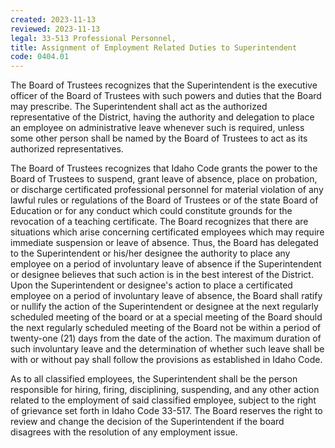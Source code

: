 ```yaml
---
created: 2023-11-13
reviewed: 2023-11-13
legal: 33-513 Professional Personnel,
title: Assignment of Employment Related Duties to Superintendent
code: 0404.01
---
```



The Board of Trustees recognizes that the Superintendent is the executive officer of the Board of Trustees with such powers and duties that the Board may prescribe. The Superintendent shall act as the authorized representative of the District, having the authority and delegation to place an employee on administrative leave whenever such is required, unless some other person shall be named by the Board of Trustees to act as its authorized representatives.

The Board of Trustees recognizes that Idaho Code grants the power to the Board of Trustees to suspend, grant leave of absence, place on probation, or discharge certificated professional personnel for material violation of any lawful rules or regulations of the Board of Trustees or of the state Board of Education or for any conduct which could constitute grounds for the revocation of a teaching certificate. The Board recognizes that there are situations which arise concerning certificated employees which may require immediate suspension or leave of absence. Thus, the Board has delegated to the Superintendent or his/her designee the authority to place any employee on a period of involuntary leave of absence if the Superintendent or designee believes that such action is in the best interest of the District. Upon the Superintendent or designee's action to place a certificated employee on a period of involuntary leave of absence, the Board shall ratify or nullify the action of the Superintendent or designee at the next regularly scheduled meeting of the board or at a special meeting of the Board should the next regularly scheduled meeting of the Board not be within a period of twenty-one (21) days from the date of the action. The maximum duration of such involuntary leave and the determination of whether such leave shall be with or without pay shall follow the provisions as established in Idaho Code.

As to all classified employees, the Superintendent shall be the person responsible for hiring, firing, disciplining, suspending, and any other action related to the employment of said classified employee, subject to the right of grievance set forth in Idaho Code 33-517. The Board reserves the right to review and change the decision of the Superintendent if the board disagrees with the resolution of any employment issue.
